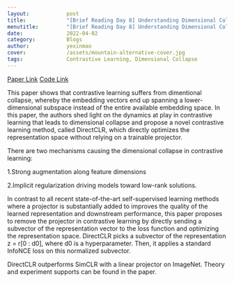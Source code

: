 ```yaml
---
layout:            post
title:             "[Brief Reading Day 8] Understanding Dimensional Collapse in Contrastive Self-supervised Learning"
menutitle:         "[Brief Reading Day 8] Understanding Dimensional Collapse in Contrastive Self-supervised Learning"
date:              2022-04-02
category:          Blogs
author:            yexinmao
cover:             /assets/mountain-alternative-cover.jpg
tags:              Contrastive Learning, Dimensional Collapse
---
```


[Paper Link](https://arxiv.org/abs/2110.09348)
[Code Link](https://github.com/facebookresearch/directclr)

This paper shows that contrastive learning suffers from dimentional collapse, whereby the embedding vectors end up spanning a lower-dimensional subspace instead of the entire available embedding space. In this paper, the authors shed light on the dynamics at play in contrastive learning that leads to dimensional collapse and propose a novel contrastive learning method, called DirectCLR, which directly optimizes the representation space without relying on a trainable projector.

There are two mechanisms causing the dimensional collapse in contrastive learning: 

1.Strong augmentation along feature dimensions 

2.Implicit regularization driving models toward low-rank solutions.

In contrast to all recent state-of-the-art self-supervised learning methods where a projector is substantially added to improves the quality of the learned representation and downstream performance, this paper proposes to remove the projector in contrastive learning by directly sending a subvector of the representation vector to the loss function and optimizing the representation space. DirectCLR picks a subvector of the representation z = r[0 : d0], where d0 is a hyperparameter. Then, it applies a standard InfoNCE loss on this normalized subvector. 

DirectCLR outperforms SimCLR with a linear projector on ImageNet. Theory and experiment supports can be found in the paper.


